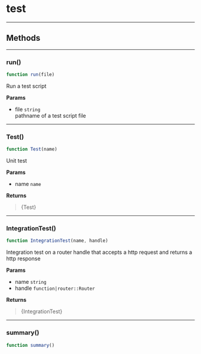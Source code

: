 <!-- @rev 991032b585723b4e4330e36a8c0df692 20ae7b -->
# test

----




## Methods

------------------------------------------------------------------------
### run()

```js
function run(file) 
```


 Run a test script

**Params**

  - file `string`
    <br>pathname of a test script file
 


------------------------------------------------------------------------
### Test()

```js
function Test(name) 
```


 Unit test


**Params**

  - name `name`

**Returns**

> {Test}
 

------------------------------------------------------------------------
### IntegrationTest()

```js
function IntegrationTest(name, handle) 
```


 Integration test on a router handle that accepts a http request and returns a http response


**Params**

  - name `string`
  - handle `function|router::Router`

**Returns**

> {IntegrationTest}
 

------------------------------------------------------------------------
### summary()

```js
function summary() 
```



